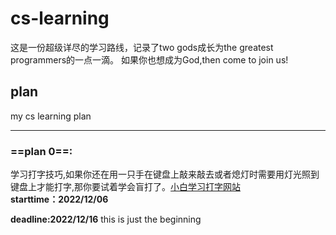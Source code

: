 # cs-learning
这是一份超级详尽的学习路线，记录了two gods成长为the greatest programmers的一点一滴。
如果你也想成为God,then come to join us!
## plan
my cs learning plan
*****
### ==plan 0==:

学习打字技巧,如果你还在用一只手在键盘上敲来敲去或者熄灯时需要用灯光照到键盘上才能打字,那你要试着学会盲打了。[小白学习打字网站](https://www.typingclub.com/sportal/program-3.game)     
**starttime：2022/12/06**

**deadline:2022/12/16**
this is just the beginning
